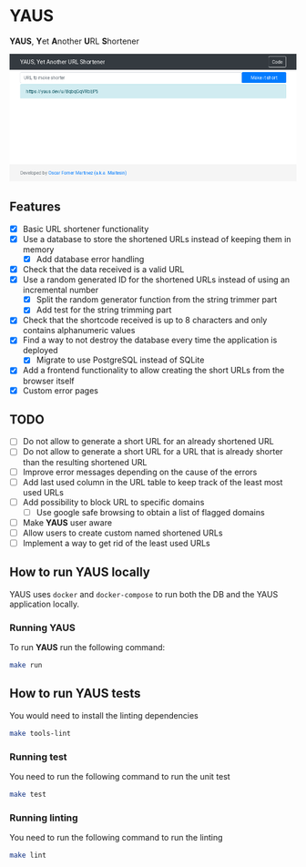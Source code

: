 # YAUS

**YAUS**, **Y**et **A**nother **U**RL **S**hortener

![](https://raw.githubusercontent.com/maitesin/yaus/master/screenshot.png)

## Features

- [x] Basic URL shortener functionality
- [x] Use a database to store the shortened URLs instead of keeping them in memory
    - [x] Add database error handling
- [x] Check that the data received is a valid URL
- [x] Use a random generated ID for the shortened URLs instead of using an incremental number
    - [x] Split the random generator function from the string trimmer part
    - [x] Add test for the string trimming part
- [x] Check that the shortcode received is up to 8 characters and only contains alphanumeric values
- [x] Find a way to not destroy the database every time the application is deployed
    - [x] Migrate to use PostgreSQL instead of SQLite
- [x] Add a frontend functionality to allow creating the short URLs from the browser itself
- [x] Custom error pages

## TODO

- [ ] Do not allow to generate a short URL for an already shortened URL
- [ ] Do not allow to generate a short URL for a URL that is already shorter than the resulting shortened URL
- [ ] Improve error messages depending on the cause of the errors
- [ ] Add last used column in the URL table to keep track of the least most used URLs
- [ ] Add possibility to block URL to specific domains
    - [ ] Use google safe browsing to obtain a list of flagged domains
- [ ] Make **YAUS** user aware
- [ ] Allow users to create custom named shortened URLs
- [ ] Implement a way to get rid of the least used URLs

## How to run YAUS locally

YAUS uses `docker` and `docker-compose` to run both the DB and the YAUS application locally. 

### Running YAUS

To run **YAUS** run the following command:
```bash
make run
```

## How to run YAUS tests

You would need to install the linting dependencies
```bash
make tools-lint
```

### Running test

You need to run the following command to run the unit test
```bash
make test
```

### Running linting

You need to run the following command to run the linting
```bash
make lint
```
